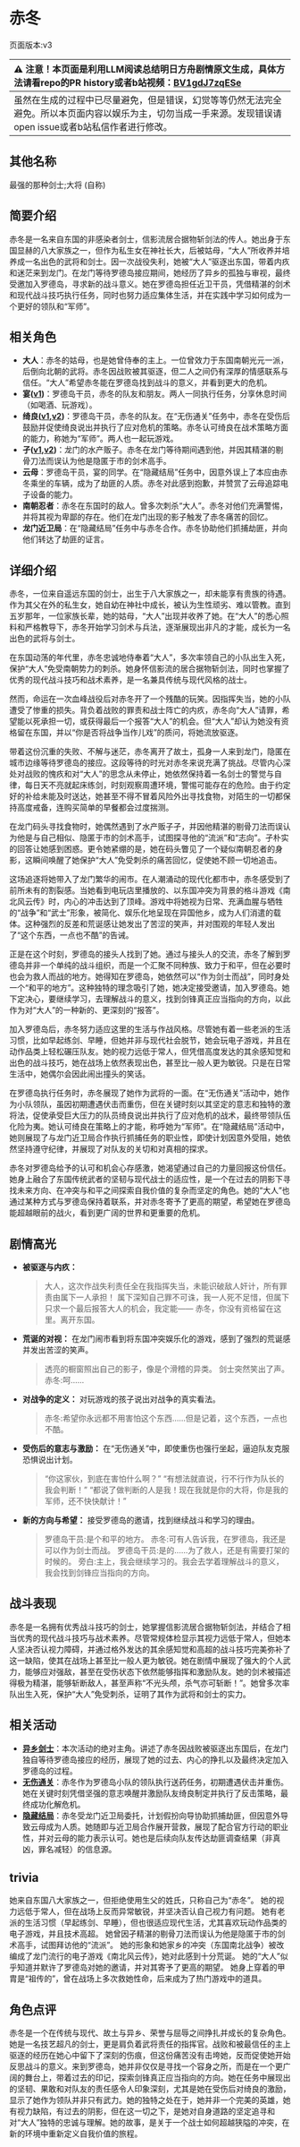 # 赤冬
页面版本:v3
 

| :warning: 注意！本页面是利用LLM阅读总结明日方舟剧情原文生成，具体方法请看repo的PR history或者b站视频：[BV1gdJ7zqESe](https://www.bilibili.com/video/BV1gdJ7zqESe/)         |
|:----------------------------|
| 虽然在生成的过程中已尽量避免，但是错误，幻觉等等仍然无法完全避免。所以本页面内容以娱乐为主，切勿当成一手来源。发现错误请open issue或者b站私信作者进行修改。|



## 其他名称
最强的那种剑士;大将 (自称)
## 简要介绍
赤冬是一名来自东国的非感染者剑士，信影流居合据物斩剑法的传人。她出身于东国显赫的八大家族之一，但作为私生女在神社长大，后被姑母，“大人”所收养并培养成一名出色的武将和剑士。因一次战役失利，她被“大人”驱逐出东国，带着内疚和迷茫来到龙门。在龙门等待罗德岛接应期间，她经历了异乡的孤独与审视，最终受邀加入罗德岛，寻求新的战斗意义。她在罗德岛担任近卫干员，凭借精湛的剑术和现代战斗技巧执行任务，同时也努力适应集体生活，并在实践中学习如何成为一个更好的领队和“军师”。
## 相关角色
-   **大人**：赤冬的姑母，也是她曾侍奉的主上。一位曾效力于东国南朝光元一派，后倒向北朝的武将。赤冬因战败被其驱逐，但二人之间仍有深厚的情感联系与信任。“大人”希望赤冬能在罗德岛找到战斗的意义，并看到更大的危机。
-   **宴([v1](../chars/char_337_utage.md))**：罗德岛干员，赤冬的队友和朋友。两人一同执行任务，分享休息时间（如喝酒、玩游戏）。
-   **绮良([v1](../chars/char_478_kirara.md),[v2](char_478_kirara.md))**：罗德岛干员，赤冬的队友。在“无伤通关”任务中，赤冬在受伤后鼓励并促使绮良说出并执行了应对危机的策略。赤冬认可绮良在战术策略方面的能力，称她为“军师”。两人也一起玩游戏。
-   **孑([v1](../chars/char_272_strong.md),[v2](char_272_strong.md))**：龙门的水产贩子。赤冬在龙门等待期间遇到他，并因其精湛的剔骨刀法而误认为他是隐匿于市的剑术高手。
-   **云母**：罗德岛干员，宴的同学。在“隐藏结局”任务中，因意外误上了本应由赤冬乘坐的车辆，成为了劫匪的人质。赤冬对此感到抱歉，并赞赏了云母追踪电子设备的能力。
-   **南朝忍者**：赤冬在东国时的敌人。曾多次刺杀“大人”。赤冬对他们充满警惕，并将其视为卑鄙的存在。他们在龙门出现的影子触发了赤冬痛苦的回忆。
-   **龙门近卫局**：在“隐藏结局”任务中与赤冬合作。赤冬协助他们抓捕劫匪，并向他们转达了劫匪的证言。
## 详细介绍
赤冬，一位来自遥远东国的剑士，出生于八大家族之一，却未能享有贵族的待遇。作为其父在外的私生女，她自幼在神社中成长，被认为生性顽劣、难以管教。直到五岁那年，一位家族长辈，她的姑母，“大人”出现并收养了她。在“大人”的悉心照料和严格教导下，赤冬开始学习剑术与兵法，逐渐展现出非凡的才能，成长为一名出色的武将与剑士。

在东国动荡的年代里，赤冬忠诚地侍奉着“大人”，多次率领自己的小队出生入死，保护“大人”免受南朝势力的刺杀。她身怀信影流的居合据物斩剑法，同时也掌握了优秀的现代战斗技巧和战术素养，是一名兼具传统与现代风格的战士。

然而，命运在一次血峰战役后对赤冬开了一个残酷的玩笑。因指挥失当，她的小队遭受了惨重的损失。背负着战败的罪责和战士阵亡的内疚，赤冬向“大人”请罪，希望能以死承担一切，或获得最后一个报答“大人”的机会。但“大人”却认为她没有资格留在东国，并以“你是否将战争当作儿戏”的质问，将她流放驱逐。

带着这份沉重的失败、不解与迷茫，赤冬离开了故土，孤身一人来到龙门，隐匿在城市边缘等待罗德岛的接应。这段等待的时光对赤冬来说充满了挑战。尽管内心深处对战败的愧疚和对“大人”的思念从未停止，她依然保持着一名剑士的警觉与自律，每日天不亮就起床练剑，时刻观察周遭环境，警惕可能存在的危险。由于约定好的补给未能及时送达，她甚至不得不冒着风险外出寻找食物，对陌生的一切都保持高度戒备，连购买简单的早餐都会过度揣测。

在龙门码头寻找食物时，她偶然遇到了水产贩子孑，并因他精湛的剔骨刀法而误认为他是与自己相似、隐匿于市的剑术高手，试图探寻他的“流派”和“志向”。孑朴实的回答让她感到困惑。更令她紧绷的是，她在码头瞥见了一个疑似南朝忍者的身影，这瞬间唤醒了她保护“大人”免受刺杀的痛苦回忆，促使她不顾一切地追击。

这场追逐将她带入了龙门繁华的闹市。在人潮涌动的现代化都市中，赤冬感受到了前所未有的割裂感。当她看到电玩店里播放的、以东国冲突为背景的格斗游戏《南北风云传》时，内心的冲击达到了顶峰。游戏中将她视为日常、充满血腥与牺牲的“战争”和“武士”形象，被简化、娱乐化地呈现在异国他乡，成为人们消遣的载体。这种强烈的反差和荒诞感让她发出了苦涩的笑声，并对围观的年轻人发出了“这个东西，一点也不酷”的告诫。

正是在这个时刻，罗德岛的接头人找到了她。通过与接头人的交流，赤冬了解到罗德岛并非一个单纯的战斗组织，而是一个汇聚不同种族、致力于和平，但在必要时也会为救人而战的地方。她得知在罗德岛，她依然可以“作为剑士而战”，同时身处一个“和平的地方”。这种独特的理念吸引了她，她决定接受邀请，加入罗德岛。她下定决心，要继续学习，去理解战斗的意义，找到剑锋真正应当指向的方向，以此作为对“大人”的一种新的、更深刻的“报答”。

加入罗德岛后，赤冬努力适应这里的生活与作战风格。尽管她有着一些老派的生活习惯，比如早起练剑、早睡，但她并非与现代社会脱节，她会玩电子游戏，并且在动作品类上轻松碾压队友。她的视力远低于常人，但凭借高度发达的其余感知觉和出色的战斗技巧，她在战场上依然表现出色，甚至比一般人更为敏锐。只是在日常生活中，她偶尔会因此闹出撞头的笑话。

在罗德岛执行任务时，赤冬展现了她作为武将的一面。在“无伤通关”活动中，她作为小队领队，虽因初期遭遇伏击而重伤，但在关键时刻以其坚定的意志和独特的激将法，促使承受巨大压力的队员绮良说出并执行了应对危机的战术，最终带领队伍化险为夷。她认可绮良在策略上的才能，称呼她为“军师”。在“隐藏结局”活动中，她则展现了与龙门近卫局合作执行抓捕任务的职业性，即使计划因意外受阻，她依然坚持遵守纪律，并展现了对队友的关切和对真相的探求。

赤冬对罗德岛给予的认可和机会心存感激，她渴望通过自己的力量回报这份信任。她身上融合了东国传统武者的坚韧与现代战士的适应性，是一个在过去的阴影下寻找未来方向、在冲突与和平之间探索自我价值的复杂而坚定的角色。她的“大人”也通过某种方式与罗德岛保持着联系，并对赤冬寄予了更高的期望，希望她在罗德岛能超越眼前的战火，看到更广阔的世界和更重要的危机。
## 剧情高光
*   **被驱逐与内疚：**
    > 大人，这次作战失利责任全在我指挥失当，未能识破敌人奸计，所有罪责由属下一人承担！
    > 属下深知自己罪不可诛，我一人死不足惜，但属下只求一个最后报答大人的机会，我定能——
    > 赤冬，你没有资格留在这里。离开东国。
*   **荒诞的对视：** 在龙门闹市看到将东国冲突娱乐化的游戏，感到了强烈的荒诞感并发出苦涩的笑声。
    > 透亮的橱窗照出自己的影子，像是个滑稽的异类。
    > 剑士突然笑出了声。
    > 赤冬:呵......
*   **对战争的定义：** 对玩游戏的孩子说出对战争的真实看法。
    > 赤冬:希望你永远都不用害怕这个东西......但是记着，这个东西，一点也不酷。
*   **受伤后的意志与激励：** 在“无伤通关”中，即使重伤也强行坐起，逼迫队友克服恐惧说出计划。
    > “你这家伙，到底在害怕什么啊？”
    > “有想法就直说，行不行作为队长的我会判断！”
    > “都说了做判断的人是我！现在我就是你的大将，你是我的军师，还不快快献计！”
*   **新的方向与希望：** 接受罗德岛的邀请，找到继续战斗和学习的理由。
    > 罗德岛干员:是个和平的地方。
    > 赤冬:可有人告诉我，在罗德岛，我还是可以作为剑士而战。
    > 罗德岛干员:是的......为了救人，还是有需要打架的时候的。
    > 旁白:主上，我会继续学习的。我会去学着理解战斗的意义，我会找到剑锋应当指向的方向。
## 战斗表现
赤冬是一名拥有优秀战斗技巧的剑士，她掌握信影流居合据物斩剑法，并结合了相当优秀的现代战斗技巧与战术素养。尽管常规体检显示其视力远低于常人，但她本人坚决否认视力障碍，并通过格外发达的其余感知觉和高超的战斗技巧完美弥补了这一缺陷，使其在战场上甚至比一般人更为敏锐。她在剧情中展现了强大的个人武力，能够应对强敌，甚至在受伤状态下依然能够指挥和激励队友。她的剑术被描述得极为精湛，能够斩断敌人，甚至声称“不光头颅，杀气亦可斩断！”。她曾多次率队出生入死，保护“大人”免受刺杀，证明了其作为武将和剑士的实力。
## 相关活动
-   **[异乡剑士](../stories/story_akafyu_set_1.md)**：本次活动的绝对主角。讲述了赤冬因战败被驱逐出东国后，在龙门独自等待罗德岛接应的经历，展现了她的过去、内心的挣扎以及最终决定加入罗德岛的过程。
-   **[无伤通关](../stories/story_kirara_set_2.md)**：赤冬作为罗德岛小队的领队执行送药任务，初期遭遇伏击并重伤。她在关键时刻凭借坚强的意志唤醒并激励队友绮良制定并执行了反击策略，最终成功化解危机。
-   **[隐藏结局](../stories/story_kirara_set_1.md)**：赤冬受龙门近卫局委托，计划假扮向导协助抓捕劫匪，但因意外导致云母成为人质。她随即与近卫局合作展开营救，展现了配合官方行动的职业性，并对云母的能力表示认可。她也是后续向队友传达劫匪调查结果（非真凶，罪名减轻）的信息源。
## trivia
她来自东国八大家族之一，但拒绝使用生父的姓氏，只称自己为“赤冬”。
她的视力远低于常人，但在战场上反而异常敏锐，并坚决否认自己视力有问题。
她有老派的生活习惯（早起练剑、早睡），但也很适应现代生活，尤其喜欢玩动作品类的电子游戏，并且技术高超。
她曾因孑精湛的剔骨刀法而误认为他是隐匿于市的剑术高手，试图拜访他的“流派”。
她的形象和她家乡的冲突（东国南北战争）被改编成了龙门流行的电子游戏《南北风云传》，她对此感到十分荒诞。
她的“大人”似乎知道并默许了罗德岛对她的邀请，并对其寄予了更高的期望。
她身上穿着的甲胄是“祖传的”，曾在战场上多次救她性命，后来成为了热门游戏中的道具。
## 角色点评
赤冬是一个在传统与现代、故土与异乡、荣誉与屈辱之间挣扎并成长的复杂角色。她是一名技艺超凡的剑士，更是肩负着武将责任的指挥官。战败和被最信任的主上驱逐的经历在她心中留下了深刻的伤痕，但这份痛苦没有击垮她，反而促使她开始反思战斗的意义。来到罗德岛，她并非仅仅是寻找一个容身之所，而是在一个更广阔的舞台上，带着过去的印记，探索剑锋真正应当指向的方向。她在任务中展现出的坚韧、果敢和对队友的责任感令人印象深刻，尤其是她在受伤后对绮良的激励，显示了她作为领队并非只有武力。她的独特之处在于，她并非一个完美的英雄，她有视力缺陷，有过去的阴影，但在这一切之下，是她对自身道路的坚定追寻和对“大人”独特的忠诚与理解。她的故事，是关于一个战士如何超越狭隘的冲突，在新的环境中重新定义自我价值的旅程。